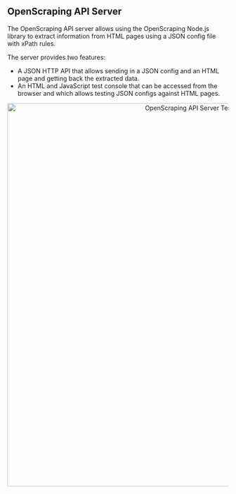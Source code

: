 ## OpenScraping API Server

The OpenScraping API server allows using the OpenScraping Node.js library to extract information from HTML pages using a JSON config file with xPath rules.

The server provides two features:
* A JSON HTTP API that allows sending in a JSON config and an HTML page and getting back the extracted data.
* An HTML and JavaScript test console that can be accessed from the browser and which allows testing JSON configs against HTML pages.

<p align="center"><img src='http://i.imgur.com/AvpwGCK.jpg' alt='OpenScraping API Server Test Console' width='870'></p>
